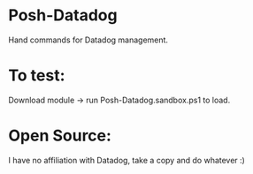 # Posh-Datadog
Hand commands for Datadog management.

# To test:
Download module -> run Posh-Datadog.sandbox.ps1 to load.

# Open Source:
I have no affiliation with Datadog, take a copy and do whatever :)
